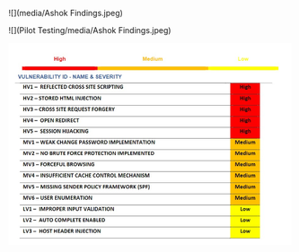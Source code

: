 ![](media/Ashok Findings.jpeg)

![](Pilot Testing/media/Ashok Findings.jpeg)

![Alt text](https://github.com/Anvesh464/Web_APP_Test/blob/main/Pilot%20Testing/media/Ashok%20Findings.jpeg?raw=true)

